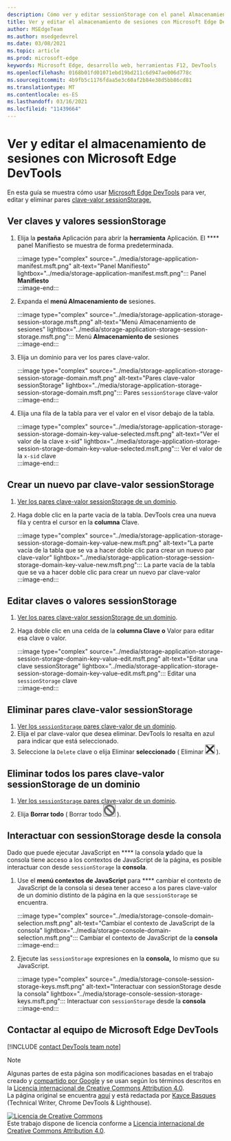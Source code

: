 ```yaml
---
description: Cómo ver y editar sessionStorage con el panel Almacenamiento de sesiones y la consola.
title: Ver y editar el almacenamiento de sesiones con Microsoft Edge DevTools
author: MSEdgeTeam
ms.author: msedgedevrel
ms.date: 03/08/2021
ms.topic: article
ms.prod: microsoft-edge
keywords: Microsoft Edge, desarrollo web, herramientas F12, DevTools
ms.openlocfilehash: 0168b01fd01071ebd19bd211c6d947ae006d778c
ms.sourcegitcommit: 4b9fb5c1176fdaa5e3c60af2b84e38d5bb86cd81
ms.translationtype: MT
ms.contentlocale: es-ES
ms.lasthandoff: 03/16/2021
ms.locfileid: "11439664"
---
```

<!-- Copyright Kayce Basques 

   Licensed under the Apache License, Version 2.0 (the "License");
   you may not use this file except in compliance with the License.
   You may obtain a copy of the License at

       https://www.apache.org/licenses/LICENSE-2.0

   Unless required by applicable law or agreed to in writing, software
   distributed under the License is distributed on an "AS IS" BASIS,
   WITHOUT WARRANTIES OR CONDITIONS OF ANY KIND, either express or implied.
   See the License for the specific language governing permissions and
   limitations under the License.  -->

# <a name="view-and-edit-session-storage-with-microsoft-edge-devtools"></a>Ver y editar el almacenamiento de sesiones con Microsoft Edge DevTools  

En esta guía se muestra cómo usar [Microsoft Edge DevTools][MicrosoftEdgeDevTools] para ver, editar y eliminar pares [clave-valor sessionStorage.][MDNSessionStorage]  

## <a name="view-sessionstorage-keys-and-values"></a>Ver claves y valores sessionStorage  

1.  Elija la **pestaña** Aplicación para abrir la **herramienta** Aplicación.  El **** panel Manifiesto se muestra de forma predeterminada.  
    
    :::image type="complex" source="../media/storage-application-manifest.msft.png" alt-text="Panel Manifiesto" lightbox="../media/storage-application-manifest.msft.png":::
       Panel **Manifiesto**  
    :::image-end:::  
    
1.  Expanda el **menú Almacenamiento de** sesiones.  
    
    :::image type="complex" source="../media/storage-application-storage-session-storage.msft.png" alt-text="Menú Almacenamiento de sesiones" lightbox="../media/storage-application-storage-session-storage.msft.png":::
       Menú **Almacenamiento de** sesiones  
    :::image-end:::  
    
1.  Elija un dominio para ver los pares clave-valor.  
    
    :::image type="complex" source="../media/storage-application-storage-session-storage-domain.msft.png" alt-text="Pares clave-valor sessionStorage" lightbox="../media/storage-application-storage-session-storage-domain.msft.png":::
       Pares `sessionStorage` clave-valor  
    :::image-end:::  
    
1.  Elija una fila de la tabla para ver el valor en el visor debajo de la tabla.  
    
    :::image type="complex" source="../media/storage-application-storage-session-storage-domain-key-value-selected.msft.png" alt-text="Ver el valor de la clave x-sid" lightbox="../media/storage-application-storage-session-storage-domain-key-value-selected.msft.png":::
       Ver el valor de la `x-sid` clave  
    :::image-end:::  
    
## <a name="create-a-new-sessionstorage-key-value-pair"></a>Crear un nuevo par clave-valor sessionStorage  

1.  [Ver los pares clave-valor sessionStorage de un dominio](#view-sessionstorage-keys-and-values).  
1.  Haga doble clic en la parte vacía de la tabla.  DevTools crea una nueva fila y centra el cursor en la **columna** Clave.  
    
    :::image type="complex" source="../media/storage-application-storage-session-storage-domain-key-value-new.msft.png" alt-text="La parte vacía de la tabla que se va a hacer doble clic para crear un nuevo par clave-valor" lightbox="../media/storage-application-storage-session-storage-domain-key-value-new.msft.png":::
       La parte vacía de la tabla que se va a hacer doble clic para crear un nuevo par clave-valor  
    :::image-end:::  
    
## <a name="edit-sessionstorage-keys-or-values"></a>Editar claves o valores sessionStorage  

1.  [Ver los pares clave-valor sessionStorage de un dominio](#view-sessionstorage-keys-and-values).  
1.  Haga doble clic en una celda de la **columna Clave** **o** Valor para editar esa clave o valor.  
    
    :::image type="complex" source="../media/storage-application-storage-session-storage-domain-key-value-edit.msft.png" alt-text="Editar una clave sessionStorage" lightbox="../media/storage-application-storage-session-storage-domain-key-value-edit.msft.png":::
       Editar una `sessionStorage` clave  
    :::image-end:::  
    
## <a name="delete-sessionstorage-key-value-pairs"></a>Eliminar pares clave-valor sessionStorage  

1.  [Ver los `sessionStorage` pares clave-valor de un dominio](#view-sessionstorage-keys-and-values).  
1.  Elija el par clave-valor que desea eliminar.  DevTools lo resalta en azul para indicar que está seleccionado.  
1.  Seleccione la `Delete` clave o elija Eliminar **seleccionado** \( Eliminar ![ seleccionado ](../media/delete-icon.msft.png) \).  
    
## <a name="delete-all-sessionstorage-key-value-pairs-for-a-domain"></a>Eliminar todos los pares clave-valor sessionStorage de un dominio  

1.  [Ver los `sessionStorage` pares clave-valor de un dominio](#view-sessionstorage-keys-and-values).  
1.  Elija **Borrar todo** \( Borrar todo ![ ](../media/clear-icon.msft.png) \).  
    
## <a name="interact-with-sessionstorage-from-the-console"></a>Interactuar con sessionStorage desde la consola  

Dado que puede ejecutar JavaScript en **** la consola **y**dado que la consola tiene acceso a los contextos de JavaScript de la página, es posible interactuar con desde `sessionStorage` la **consola**.  

1.  Use el **menú contextos de JavaScript** para **** cambiar el contexto de JavaScript de la consola si desea tener acceso a los pares clave-valor de un dominio distinto de la página en la que `sessionStorage` se encuentra.  
    
    :::image type="complex" source="../media/storage-console-domain-selection.msft.png" alt-text="Cambiar el contexto de JavaScript de la consola" lightbox="../media/storage-console-domain-selection.msft.png":::
       Cambiar el contexto de JavaScript de la **consola**  
    :::image-end:::  
    
1.  Ejecute las `sessionStorage` expresiones en la **consola,** lo mismo que su JavaScript.  
    
    :::image type="complex" source="../media/storage-console-session-storage-keys.msft.png" alt-text="Interactuar con sessionStorage desde la consola" lightbox="../media/storage-console-session-storage-keys.msft.png":::
       Interactuar con `sessionStorage` desde la **consola**  
    :::image-end:::  
    
## <a name="getting-in-touch-with-the-microsoft-edge-devtools-team"></a>Contactar al equipo de Microsoft Edge DevTools  

[!INCLUDE [contact DevTools team note](../includes/contact-devtools-team-note.md)]  

<!-- links -->  

[MicrosoftEdgeDevTools]: ../../devtools-guide-chromium/index.md "Herramientas para desarrolladores de Microsoft Edge (Chromium) | Microsoft Docs"  

[MDNSessionStorage]: https://developer.mozilla.org/docs/Web/API/Window/sessionStorage "Window.sessionStorage | MDN"  

> [!NOTE]
> Algunas partes de esta página son modificaciones basadas en el trabajo creado y [compartido por Google][GoogleSitePolicies] y se usan según los términos descritos en la [Licencia internacional de Creative Commons Attribution 4.0][CCA4IL].  
> La página original se encuentra [aquí](https://developers.google.com/web/tools/chrome-devtools/storage/sessionstorage) y está redactada por [Kayce Basques][KayceBasques] \(Technical Writer, Chrome DevTools \& Lighthouse\).  

[![Licencia de Creative Commons][CCby4Image]][CCA4IL]  
Este trabajo dispone de licencia conforme a [Licencia internacional de Creative Commons Attribution 4.0][CCA4IL].  

[CCA4IL]: https://creativecommons.org/licenses/by/4.0  
[CCby4Image]: https://i.creativecommons.org/l/by/4.0/88x31.png  
[GoogleSitePolicies]: https://developers.google.com/terms/site-policies  
[KayceBasques]: https://developers.google.com/web/resources/contributors/kaycebasques  

